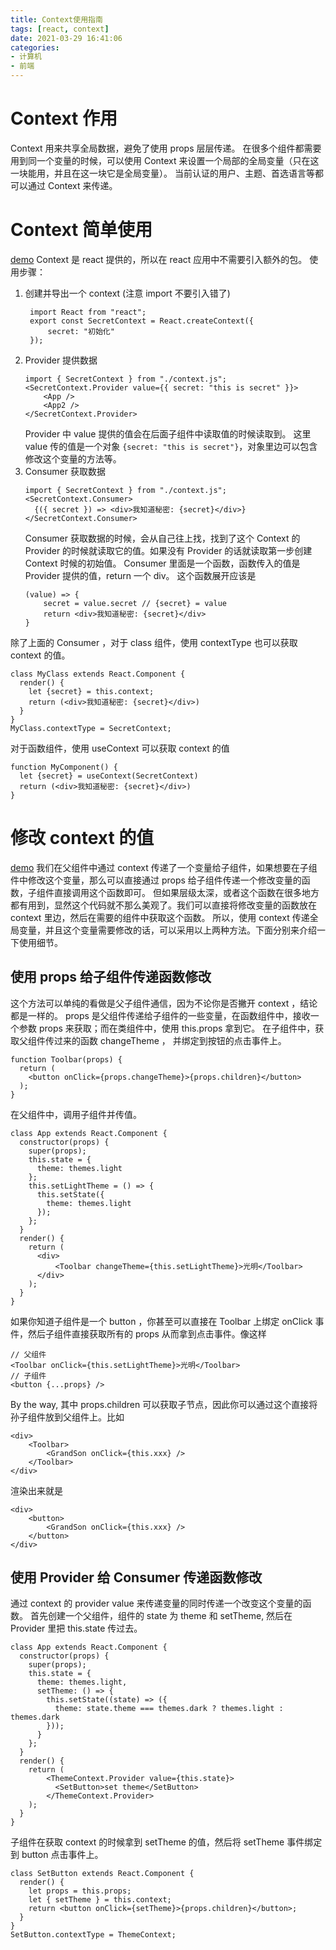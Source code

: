 ```yaml
---
title: Context使用指南
tags: [react, context]
date: 2021-03-29 16:41:06
categories:
- 计算机
- 前端
---
```


# Context 作用
Context 用来共享全局数据，避免了使用 props 层层传递。
在很多个组件都需要用到同一个变量的时候，可以使用 Context 来设置一个局部的全局变量（只在这一块能用，并且在这一块它是全局变量）。
当前认证的用户、主题、首选语言等都可以通过 Context 来传递。

# Context 简单使用
[demo](https://codesandbox.io/s/context-s5z6u?file=/src/App.js)
Context 是 react 提供的，所以在 react 应用中不需要引入额外的包。
使用步骤：
1. 创建并导出一个 context (注意 import 不要引入错了)
   ```
    import React from "react";
    export const SecretContext = React.createContext({
        secret: "初始化"
    });
    ```
2. Provider 提供数据
    ```
    import { SecretContext } from "./context.js";
    <SecretContext.Provider value={{ secret: "this is secret" }}>
        <App />
        <App2 />
    </SecretContext.Provider>
    ```
    Provider 中 value 提供的值会在后面子组件中读取值的时候读取到。
    这里 value 传的值是一个对象 `{secret: "this is secret"}`，对象里边可以包含修改这个变量的方法等。
3. Consumer 获取数据
    ```
    import { SecretContext } from "./context.js";
    <SecretContext.Consumer>
      {({ secret }) => <div>我知道秘密: {secret}</div>}
    </SecretContext.Consumer>
    ```
    Consumer 获取数据的时候，会从自己往上找，找到了这个 Context 的 Provider 的时候就读取它的值。如果没有 Provider 的话就读取第一步创建 Context 时候的初始值。
    Consumer 里面是一个函数，函数传入的值是 Provider 提供的值，return 一个 div。
    这个函数展开应该是
    ```
    (value) => {
        secret = value.secret // {secret} = value
        return <div>我知道秘密: {secret}</div>
    }
    ```

除了上面的 Consumer ，对于 class 组件，使用 contextType 也可以获取 context 的值。
```
class MyClass extends React.Component {
  render() {
    let {secret} = this.context;
    return (<div>我知道秘密: {secret}</div>)
  }
}
MyClass.contextType = SecretContext;
```
对于函数组件，使用 useContext 可以获取 context 的值
```
function MyComponent() {
  let {secret} = useContext(SecretContext)
  return (<div>我知道秘密: {secret}</div>)
}
```

# 修改 context 的值
[demo](https://codesandbox.io/s/dongtaicontext-ll0rf?file=/src/App.js)
我们在父组件中通过 context 传递了一个变量给子组件，如果想要在子组件中修改这个变量，那么可以直接通过 props 给子组件传递一个修改变量的函数，子组件直接调用这个函数即可。
但如果层级太深，或者这个函数在很多地方都有用到，显然这个代码就不那么美观了。我们可以直接将修改变量的函数放在 context 里边，然后在需要的组件中获取这个函数。
所以，使用 context 传递全局变量，并且这个变量需要修改的话，可以采用以上两种方法。下面分别来介绍一下使用细节。

## 使用 props 给子组件传递函数修改
这个方法可以单纯的看做是父子组件通信，因为不论你是否撇开 context ，结论都是一样的。
props 是父组件传递给子组件的一些变量，在函数组件中，接收一个参数 props 来获取；而在类组件中，使用 this.props 拿到它。
在子组件中，获取父组件传过来的函数 changeTheme ， 并绑定到按钮的点击事件上。
```
function Toolbar(props) {
  return (
    <button onClick={props.changeTheme}>{props.children}</button>
  );
}
```
在父组件中，调用子组件并传值。
```
class App extends React.Component {
  constructor(props) {
    super(props);
    this.state = {
      theme: themes.light
    };
    this.setLightTheme = () => {
      this.setState({
        theme: themes.light
      });
    };
  }
  render() {
    return (
      <div>
          <Toolbar changeTheme={this.setLightTheme}>光明</Toolbar>   
      </div>
    );
  }
}
```

如果你知道子组件是一个 button ，你甚至可以直接在 Toolbar 上绑定 onClick 事件，然后子组件直接获取所有的 props 从而拿到点击事件。像这样
```
// 父组件
<Toolbar onClick={this.setLightTheme}>光明</Toolbar>
// 子组件
<button {...props} />
```

By the way, 其中 props.children 可以获取子节点，因此你可以通过这个直接将孙子组件放到父组件上。比如
```
<div>
    <Toolbar>
        <GrandSon onClick={this.xxx} />
    </Toolbar>
</div>
```
渲染出来就是
```
<div>
    <button>
        <GrandSon onClick={this.xxx} />
    </button>
</div>
```

## 使用 Provider 给 Consumer 传递函数修改
通过 context 的 provider value 来传递变量的同时传递一个改变这个变量的函数。
首先创建一个父组件，组件的 state 为 theme 和 setTheme, 然后在 Provider 里把 this.state 传过去。
```
class App extends React.Component {
  constructor(props) {
    super(props);
    this.state = {
      theme: themes.light,
      setTheme: () => {
        this.setState((state) => ({
          theme: state.theme === themes.dark ? themes.light : themes.dark
        }));
      }
    };
  }
  render() {
    return (
        <ThemeContext.Provider value={this.state}>
          <SetButton>set theme</SetButton>
        </ThemeContext.Provider>
    );
  }
}
```
子组件在获取 context 的时候拿到 setTheme 的值，然后将 setTheme 事件绑定到 button 点击事件上。
```
class SetButton extends React.Component {
  render() {
    let props = this.props;
    let { setTheme } = this.context;
    return <button onClick={setTheme}>{props.children}</button>;
  }
}
SetButton.contextType = ThemeContext;
```
